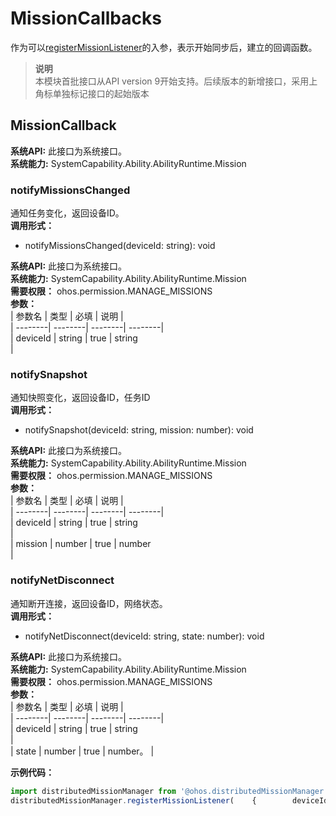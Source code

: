 # MissionCallbacks    
作为可以[registerMissionListener](js-apis-distributedMissionManager.md#distributedmissionmanagerregistermissionlistener)的入参，表示开始同步后，建立的回调函数。  
> **说明**   
>本模块首批接口从API version 9开始支持。后续版本的新增接口，采用上角标单独标记接口的起始版本  
    
## MissionCallback  
 **系统API:**  此接口为系统接口。  
 **系统能力:**  SystemCapability.Ability.AbilityRuntime.Mission    
### notifyMissionsChanged    
通知任务变化，返回设备ID。  
 **调用形式：**     
- notifyMissionsChanged(deviceId: string): void  
  
 **系统API:**  此接口为系统接口。  
 **系统能力:**  SystemCapability.Ability.AbilityRuntime.Mission  
 **需要权限：** ohos.permission.MANAGE_MISSIONS    
 **参数：**     
| 参数名 | 类型 | 必填 | 说明 |  
| --------| --------| --------| --------|  
| deviceId | string | true | string<br/> |  
    
### notifySnapshot    
通知快照变化，返回设备ID，任务ID  
 **调用形式：**     
- notifySnapshot(deviceId: string, mission: number): void  
  
 **系统API:**  此接口为系统接口。  
 **系统能力:**  SystemCapability.Ability.AbilityRuntime.Mission  
 **需要权限：** ohos.permission.MANAGE_MISSIONS    
 **参数：**     
| 参数名 | 类型 | 必填 | 说明 |  
| --------| --------| --------| --------|  
| deviceId | string | true | string<br/> |  
| mission | number | true | number<br/> |  
    
### notifyNetDisconnect    
通知断开连接，返回设备ID，网络状态。  
 **调用形式：**     
- notifyNetDisconnect(deviceId: string, state: number): void  
  
 **系统API:**  此接口为系统接口。  
 **系统能力:**  SystemCapability.Ability.AbilityRuntime.Mission  
 **需要权限：** ohos.permission.MANAGE_MISSIONS    
 **参数：**     
| 参数名 | 类型 | 必填 | 说明 |  
| --------| --------| --------| --------|  
| deviceId | string | true | string<br/> |  
| state | number | true | number。 |  
    
 **示例代码：**   
```ts    
import distributedMissionManager from '@ohos.distributedMissionManager';  
distributedMissionManager.registerMissionListener(    {        deviceId: '123456'    },    {        notifyMissionsChanged: (deviceId) => {            console.log(`notifyMissionsChanged deviceId: ${JSON.stringify(deviceId)}`);        },        notifySnapshot: (deviceId, mission) => {            console.log(`notifySnapshot deviceId: ${JSON.stringify(deviceId)}`);            console.log(`notifySnapshot mission: ${JSON.stringify(mission)}`);        },        notifyNetDisconnect: (deviceId, state) => {            console.log(`notifyNetDisconnect deviceId: ${JSON.stringify(deviceId)}`);            console.log(`notifyNetDisconnect state: ${JSON.stringify(state)}`);        }    });    
```    
  
